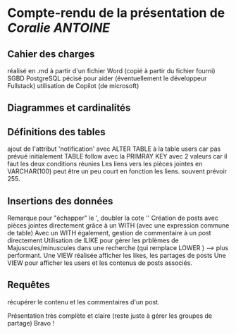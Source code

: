 # Compte-rendu de la présentation de *Coralie ANTOINE*

## Cahier des charges
réalisé en .md à partir d'un fichier Word (copié à partir du fichier fourni)
SGBD PostgreSQL pécisé pour aider (éventuellement le développeur Fullstack)
utilisation de Copilot (de microsoft)

## Diagrammes et cardinalités


## Définitions des tables
ajout de l'attribut 'notification' avec ALTER TABLE à la table users car pas prévué initialement
TABLE follow avec la PRIMRAY KEY avec 2 valeurs car il faut les deux conditions réunies
Les liens vers les pièces jointes en VARCHAR(100) peut être un peu court en fonction les liens. souvent prévoir 255.


## Insertions des données
Remarque pour "échapper" le ', doubler la cote ''
Création de posts avec pièces jointes directement grâce à un WITH  (avec une expression commune de table)
Avec un WITH également, gestion de commentaire à un post directement
Utilisation de ILIKE pour gérer les prblèmes de Majuscules/minuscules dans une recherche (qui remplace LOWER ) --> plus performant.
Une VIEW réalisée afficher les likes, les partages de posts
Une VIEW pour afficher les users et les contenus de posts associés.


## Requêtes
récupérer le contenu et les commentaires d'un post.



Présentation très complète et claire (reste juste à gérer les groupes de partage)
Bravo !





